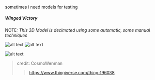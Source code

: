 sometimes i need models for testing

##### Winged Victory 
NOTE: *This 3D Model is decimated using some automatic, some manual techniques*




![alt text](https://68.media.tumblr.com/8d1a5384e0aeb85466a37af4d129ca73/tumblr_oqfr0pqn9f1tvt5h8o1_400.gif)  ![alt text](https://68.media.tumblr.com/4a5f1f42ef247bcb9c45aa7457b91c41/tumblr_oqg48qoiRK1tvt5h8o2_r1_400.jpg)

![alt text](https://68.media.tumblr.com/25aedafca81fbc8ce18011b3189706d0/tumblr_inline_oqfr98p7ZR1sba1tc_540.jpg)
> credit: CosmoWenman
> > https://www.thingiverse.com/thing:196038
